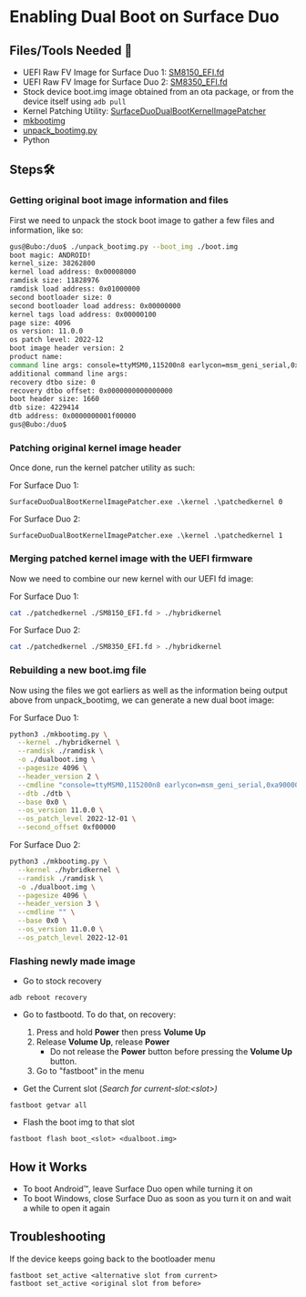# Enabling Dual Boot on Surface Duo

## Files/Tools Needed 📃

- UEFI Raw FV Image for Surface Duo 1: [SM8150_EFI.fd](https://github.com/WOA-Project/SurfaceDuoPkg/releases)
- UEFI Raw FV Image for Surface Duo 2: [SM8350_EFI.fd](https://github.com/WOA-Project/SurfaceDuoPkg/releases)
- Stock device boot.img image obtained from an ota package, or from the device itself using ```adb pull```
- Kernel Patching Utility: [SurfaceDuoDualBootKernelImagePatcher](https://github.com/WOA-Project/SurfaceDuoDualBootKernelImagePatcher/releases)
- [mkbootimg](https://github.com/WOA-Project/SurfaceDuoPkg/blob/main/ImageResources/mkbootimg.py)
- [unpack_bootimg.py](https://android.googlesource.com/platform/system/tools/mkbootimg/+/refs/heads/master/unpack_bootimg.py)
- Python

## Steps🛠️

### Getting original boot image information and files

First we need to unpack the stock boot image to gather a few files and information, like so:

```bash
gus@Bubo:/duo$ ./unpack_bootimg.py --boot_img ./boot.img
boot magic: ANDROID!
kernel_size: 38262800
kernel load address: 0x00008000
ramdisk size: 11828976
ramdisk load address: 0x01000000
second bootloader size: 0
second bootloader load address: 0x00000000
kernel tags load address: 0x00000100
page size: 4096
os version: 11.0.0
os patch level: 2022-12
boot image header version: 2
product name:
command line args: console=ttyMSM0,115200n8 earlycon=msm_geni_serial,0xa90000 androidboot.hardware=surfaceduo androidboot.hardware.platform=qcom androidboot.console=ttyMSM0 androidboot.memcg=1 lpm_levels.sleep_disabled=1 video=vfb:640x400,bpp=32,memsize=3072000 msm_rtb.filter=0x237 service_locator.enable=1 swiotlb=2048 loop.max_part=7 androidboot.usbcontroller=a600000.dwc3 kpti=off buildvariant=user
additional command line args:
recovery dtbo size: 0
recovery dtbo offset: 0x0000000000000000
boot header size: 1660
dtb size: 4229414
dtb address: 0x0000000001f00000
gus@Bubo:/duo$
```

### Patching original kernel image header

Once done, run the kernel patcher utility as such:

For Surface Duo 1:
```batch
SurfaceDuoDualBootKernelImagePatcher.exe .\kernel .\patchedkernel 0
```

For Surface Duo 2:
```batch
SurfaceDuoDualBootKernelImagePatcher.exe .\kernel .\patchedkernel 1
```

### Merging patched kernel image with the UEFI firmware

Now we need to combine our new kernel with our UEFI fd image:

For Surface Duo 1:
```bash
cat ./patchedkernel ./SM8150_EFI.fd > ./hybridkernel
```

For Surface Duo 2:
```bash
cat ./patchedkernel ./SM8350_EFI.fd > ./hybridkernel
```

### Rebuilding a new boot.img file

Now using the files we got earliers as well as the information being output above from unpack_bootimg, we can generate a new dual boot image:

For Surface Duo 1:
```bash
python3 ./mkbootimg.py \
  --kernel ./hybridkernel \
  --ramdisk ./ramdisk \
  -o ./dualboot.img \
  --pagesize 4096 \
  --header_version 2 \
  --cmdline "console=ttyMSM0,115200n8 earlycon=msm_geni_serial,0xa90000 androidboot.hardware=surfaceduo androidboot.hardware.platform=qcom androidboot.console=ttyMSM0 androidboot.memcg=1 lpm_levels.sleep_disabled=1 video=vfb:640x400,bpp=32,memsize=3072000 msm_rtb.filter=0x237 service_locator.enable=1 swiotlb=2048 loop.max_part=7 androidboot.usbcontroller=a600000.dwc3 kpti=off buildvariant=user" \
  --dtb ./dtb \
  --base 0x0 \
  --os_version 11.0.0 \
  --os_patch_level 2022-12-01 \
  --second_offset 0xf00000
```

For Surface Duo 2:
```bash
python3 ./mkbootimg.py \
  --kernel ./hybridkernel \
  --ramdisk ./ramdisk \
  -o ./dualboot.img \
  --pagesize 4096 \
  --header_version 3 \
  --cmdline "" \
  --base 0x0 \
  --os_version 11.0.0 \
  --os_patch_level 2022-12-01
```

### Flashing newly made image

- Go to stock recovery
```
adb reboot recovery
```
- Go to fastbootd. To do that, on recovery:
  1. Press and hold **Power** then press **Volume Up**
  2. Release **Volume Up**, release **Power**
     * Do not release the **Power** button before pressing the **Volume Up** button.
  4. Go to "fastboot" in the menu

- Get the Current slot (*Search for current-slot:<slot\>)*
```
fastboot getvar all
```

- Flash the boot img to that slot
```
fastboot flash boot_<slot> <dualboot.img>
```

## How it Works
- To boot Android™, leave Surface Duo open while turning it on
- To boot Windows, close Surface Duo as soon as you turn it on and wait a while to open it again

## Troubleshooting
If the device keeps going back to the bootloader menu
```
fastboot set_active <alternative slot from current>
fastboot set_active <original slot from before>
```

